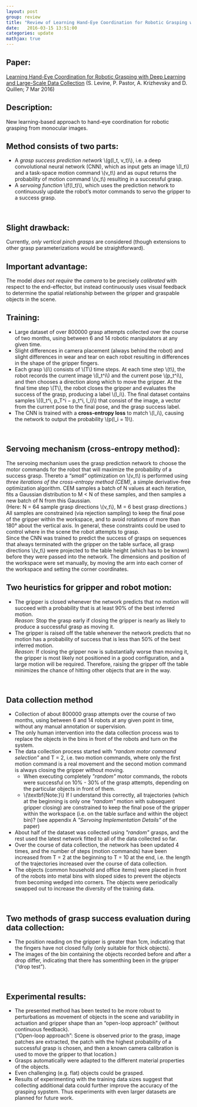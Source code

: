 ```yaml
---
layout: post
group: review
title: "Review of Learning Hand-Eye Coordination for Robotic Grasping with Deep Learning and Large-Scale Data Collection"
date:   2016-03-15 13:51:00
categories: update
mathjax: true
---
```


## Paper:
[Learning Hand-Eye Coordination for Robotic Grasping with Deep Learning and Large-Scale Data Collection](http://arxiv.org/abs/1603.02199)
(S. Levine, P. Pastor, A. Krizhevsky and D. Quillen; 7 Mar 2016)

## Description:
New learning-based approach to hand-eye coordination for robotic grasping from monocular images. 

## Method consists of two parts:
*  A *grasp success prediction network* \\(g(I_t, v_t)\\), i.e. a deep convolutional neural network (CNN), which as input gets an image \\(I_t\\) and a task-space motion command \\(v_t\\) and as ouput returns the probability of motion command \\(v_t\\) resulting in a successful grasp.
*  A *servoing function* \\(f(I_t)\\), which uses the prediction network to continuously update the robot’s motor commands to servo the gripper to a success grasp. <br />
 <br />

## Slight drawback:
Currently, *only vertical pinch grasps* are considered (though extensions to other grasp parameterizations would be straightforward).

## Important advantage:
The model *does not require* the *camera* to be precisely *calibrated* with respect to the end-effector, 
but instead continuously uses visual feedback to determine the spatial relationship between the gripper and graspable 
objects in the scene. 

## Training:
* Large dataset of over 800000 grasp attempts collected over the course of two months, using between 6 and 14 robotic manipulators at any given time.
* Slight differences in camera placement (always behind the robot) and slight differences in wear and tear on each robot resulting in differences in the shape of the gripper fingers. 
* Each grasp \\(i\\) consists of \\(T\\) time steps. At each time step \\(t\\), the robot records the current image \\(I_t^i\\) and the current pose \\(p_t^i\\), and then chooses a direction along which to move the gripper. At the final time step \\(T\\), the robot closes the gripper and evaluates the success of the grasp, producing a label \\(l_i\\). The final dataset contains samples \\((I_t^i, p_T^i − p_t^i, l_i)\\) that consist of the image, a vector from the current pose to the final pose, and the grasp success label.
* The CNN is trained with a **cross-entropy loss** to match \\(l_i\\), causing the network to output the probability \\(p(l_i = 1)\\). <br />
<br />

## Servoing mechanism (cross-entropy method):
The servoing mechanism uses the grasp prediction network to choose the motor commands for the robot that will maximize the probability of a success grasp. 
Thereto a *“small”* optimization on \\(v_t\\) is performed using *three iterations of the cross-entropy method (CEM)*, a simple derivative-free optimization algorithm.
CEM samples a batch of N values at each iteration, fits a Gaussian distribution to M < N of these samples, and then samples a new batch of N from this Gaussian.  <br />
(Here: N = 64 sample grasp directions \\(v_t\\), M = 6 best grasp directions.) <br />
All samples are constrained (via rejection sampling) to keep the final pose of the gripper within the workspace, and to avoid rotations of more than 180° about the vertical axis. In general, these constraints could be used to control where in the scene the robot attempts to grasp. <br />
Since the CNN was trained to predict the success of grasps on sequences that always terminated with the gripper on the table surface, all grasp directions \\(v_t\\) were projected to the table height (which has to be known) before they were passed into the network.
The dimensions and position of the workspace were set manually, by moving the arm into each corner of the workspace and setting the corner coordinates.

## Two heuristics for gripper and robot motion:
* The gripper is closed whenever the network predicts that no motion will succeed with a probability that is at least 90% of the best inferred motion. <br />
  *Reason:* Stop the grasp early if closing the gripper is nearly as likely to produce a successful grasp as moving it.
* The gripper is raised off the table whenever the network predicts that no motion has a probability of success that is 
  less than 50% of the best inferred motion. <br />
  *Reason:* If closing the gripper now is substantially worse than moving it, the gripper is most likely not positioned 
  in a good configuration, and a large motion will be required. Therefore, raising the gripper off the table minimizes
  the chance of hitting other objects that are in the way. <br />
<br />

## Data collection method
* Collection of about 800000 grasp attempts over the course of two months, using between 6 and 14 robots at any given point in time, without any manual annotation or supervision. 
* The only human intervention into the data collection process was to replace the objects in the bins in front of the robots and turn on the system. 
* The data collection process started with *"random motor command selection"* and T = 2, i.e. two motion commands, where only the first motion command is a real movement and the second motion command is always closing the gripper without moving.
   * When executing completely *"random"* motor commands, the robots were successful on 10% - 30% of the grasp attempts, depending on the particular objects in front of them. 
   * \\(\textbf{Note:}\\) If I understand this correctly, all trajectories (which at the beginning is only one *"random"* motion with subsequent gripper closing) are constrained to keep the final pose of the gripper within the workspace (i.e. on the table surface and within the object bin)? (see appendix A *"Servoing Implementation Details"* of the paper)
* About half of the dataset was collected using *"random"* grasps, and the rest used the latest network fitted to all of the data collected so far. 
* Over the course of data collection, the network has been updated 4 times, and the number of steps (motion commands) have been increased from T = 2 at the beginning to T = 10 at the end, i.e. the length of the trajectories increased over the course of data collection.
* The objects (common household and office items) were placed in front of the robots into metal bins with sloped sides to prevent the objects from becoming wedged into corners. The objects were periodically swapped out to increase the diversity of the training data. <br />
<br />

## Two methods of grasp success evaluation during data collection:
* The position reading on the gripper is greater than 1cm, indicating that the fingers have not closed fully 
  (only suitable for thick objects). 
* The images of the bin containing the objects recorded before and after a drop differ, indicating that there 
  has somenthing been in the gripper (“drop test”). <br />
<br />

## Experimental results:
* The presented method has been tested to be more robust to perturbations as movement of objects in the scene and 
  variability in actuation and gripper shape than an “open-loop approach” (without continuous feedback). <br />
  (“Open-loop approach”: 
    Scene is observed prior to the grasp, image patches are extracted, the patch with the highest 
    probability of a successful grasp is chosen, and then a known camera calibration is used to move the gripper to that 
    location.)
* Grasps automatically were adapted to the different material properties of the objects. 
* Even challenging (e.g. flat) objects could be grasped.
* Results of experimenting with the training data sizes suggest that collecting additional data could further improve the accuracy of the grasping sypstem. Thus experiments with even larger datasets are planned for future work.

